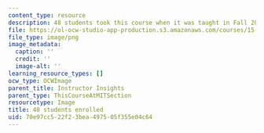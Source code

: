 ```yaml
---
content_type: resource
description: 48 students took this course when it was taught in Fall 2015.
file: https://ol-ocw-studio-app-production.s3.amazonaws.com/courses/15-269-leadership-stories-literature-ethics-and-authority-fall-2015/70e97cc522f23bea497505f355e04c64_48.png
file_type: image/png
image_metadata:
  caption: ''
  credit: ''
  image-alt: ''
learning_resource_types: []
ocw_type: OCWImage
parent_title: Instructor Insights
parent_type: ThisCourseAtMITSection
resourcetype: Image
title: 48 students enrolled
uid: 70e97cc5-22f2-3bea-4975-05f355e04c64
---
```

